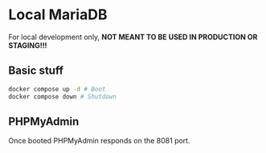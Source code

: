 # Local MariaDB

For local development only, **NOT MEANT TO BE USED IN PRODUCTION OR STAGING!!!**

## Basic stuff

```bash
docker compose up -d # Boot
docker compose down # Shutdown
```

## PHPMyAdmin

Once booted PHPMyAdmin responds on the 8081 port.
